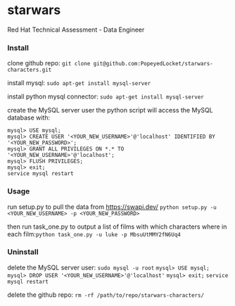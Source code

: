 # starwars
Red Hat Technical Assessment - Data Engineer



### Install

clone github repo:
`git clone git@github.com:PopeyedLocket/starwars-characters.git`

install mysql:
`sudo apt-get install mysql-server`

install python mysql connector:
`sudo apt-get install mysql-server`

create the MySQL server user the python script will access the MySQL database with:
```sudo mysql -u root
mysql> USE mysql;
mysql> CREATE USER '<YOUR_NEW_USERNAME>'@'localhost' IDENTIFIED BY '<YOUR_NEW_PASSWORD>';
mysql> GRANT ALL PRIVILEGES ON *.* TO '<YOUR_NEW_USERNAME>'@'localhost';
mysql> FLUSH PRIVILEGES;
mysql> exit;
service mysql restart
```



### Usage

run setup.py to pull the data from ​https://swapi.dev/
`python setup.py -u <YOUR_NEW_USERNAME> -p <YOUR_NEW_PASSWORD>`

then run task_one.py to output a list of films with which characters where in each film:
​`python task_one.py -u luke -p MbsuUtMMY2fN6Uq4`



### Uninstall

delete the MySQL server user:
`sudo mysql -u root`
`mysql> USE mysql;`
`mysql> DROP USER '<YOUR_NEW_USERNAME>'@'localhost'`
`mysql> exit;`
`service mysql restart`

delete the github repo:
`rm -rf /path/to/repo/starwars-characters/`

